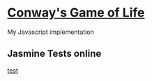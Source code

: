 [Conway's Game of Life](http://en.wikipedia.org/wiki/Conway's_Game_of_Life)
===
My Javascript implementation

Jasmine Tests online
--
[test](http://alyssaq.github.io/conway-game-of-life/SpecRunner.html)